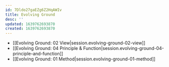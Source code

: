 ```yaml
---
id: 7Dldo27gaEZg6Z2HqAWIv
title: Evolving Ground
desc: ''
updated: 1639762693870
created: 1639762693870
---
```


- [[Evolving Ground:  02 View|session.evolving-ground-02-view]]
- [[Evolving Ground:  04 Principle & Function|session.evolving-ground-04-principle-and-function]]
- [[Evolving Ground:  01 Method|session.evolving-ground-01-method]]
